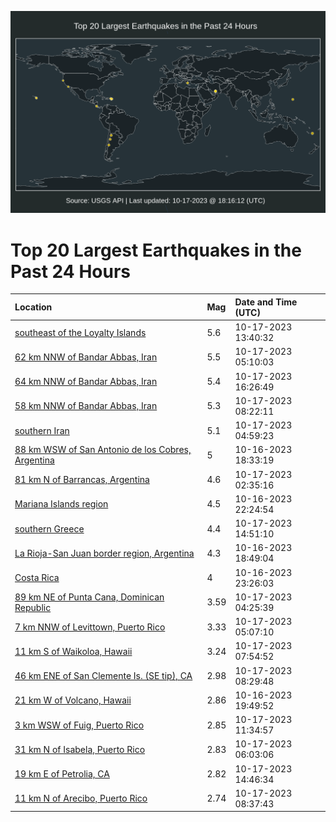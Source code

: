 ![Map](./map.png)

# Top 20 Largest Earthquakes in the Past 24 Hours

| Location | Mag | Date and Time (UTC) |
|:---|:---|:---|
| [southeast of the Loyalty Islands](https://earthquake.usgs.gov/earthquakes/eventpage/us6000lg4y) | 5.6 | 10-17-2023 13:40:32 |
| [62 km NNW of Bandar Abbas, Iran](https://earthquake.usgs.gov/earthquakes/eventpage/us6000lg2t) | 5.5 | 10-17-2023 05:10:03 |
| [64 km NNW of Bandar Abbas, Iran](https://earthquake.usgs.gov/earthquakes/eventpage/us6000lg6k) | 5.4 | 10-17-2023 16:26:49 |
| [58 km NNW of Bandar Abbas, Iran](https://earthquake.usgs.gov/earthquakes/eventpage/us6000lg3n) | 5.3 | 10-17-2023 08:22:11 |
| [southern Iran](https://earthquake.usgs.gov/earthquakes/eventpage/us6000lg2q) | 5.1 | 10-17-2023 04:59:23 |
| [88 km WSW of San Antonio de los Cobres, Argentina](https://earthquake.usgs.gov/earthquakes/eventpage/us6000lfyf) | 5 | 10-16-2023 18:33:19 |
| [81 km N of Barrancas, Argentina](https://earthquake.usgs.gov/earthquakes/eventpage/us6000lg23) | 4.6 | 10-17-2023 02:35:16 |
| [Mariana Islands region](https://earthquake.usgs.gov/earthquakes/eventpage/us6000lg18) | 4.5 | 10-16-2023 22:24:54 |
| [southern Greece](https://earthquake.usgs.gov/earthquakes/eventpage/us6000lg68) | 4.4 | 10-17-2023 14:51:10 |
| [La Rioja-San Juan border region, Argentina](https://earthquake.usgs.gov/earthquakes/eventpage/us6000lfyi) | 4.3 | 10-16-2023 18:49:04 |
| [Costa Rica](https://earthquake.usgs.gov/earthquakes/eventpage/us6000lg4v) | 4 | 10-16-2023 23:26:03 |
| [89 km NE of Punta Cana, Dominican Republic](https://earthquake.usgs.gov/earthquakes/eventpage/pr2023290000) | 3.59 | 10-17-2023 04:25:39 |
| [7 km NNW of Levittown, Puerto Rico](https://earthquake.usgs.gov/earthquakes/eventpage/pr71428893) | 3.33 | 10-17-2023 05:07:10 |
| [11 km S of Waikoloa, Hawaii](https://earthquake.usgs.gov/earthquakes/eventpage/hv73611372) | 3.24 | 10-17-2023 07:54:52 |
| [46 km ENE of San Clemente Is. (SE tip), CA](https://earthquake.usgs.gov/earthquakes/eventpage/ci40583304) | 2.98 | 10-17-2023 08:29:48 |
| [21 km W of Volcano, Hawaii](https://earthquake.usgs.gov/earthquakes/eventpage/hv73610612) | 2.86 | 10-16-2023 19:49:52 |
| [3 km WSW of Fuig, Puerto Rico](https://earthquake.usgs.gov/earthquakes/eventpage/pr71428983) | 2.85 | 10-17-2023 11:34:57 |
| [31 km N of Isabela, Puerto Rico](https://earthquake.usgs.gov/earthquakes/eventpage/pr71428908) | 2.83 | 10-17-2023 06:03:06 |
| [19 km E of Petrolia, CA](https://earthquake.usgs.gov/earthquakes/eventpage/nc73948255) | 2.82 | 10-17-2023 14:46:34 |
| [11 km N of Arecibo, Puerto Rico](https://earthquake.usgs.gov/earthquakes/eventpage/pr71428948) | 2.74 | 10-17-2023 08:37:43 |
